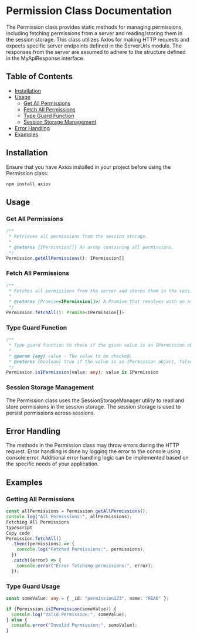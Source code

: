 # Permission Class Documentation
The Permission class provides static methods for managing permissions, including fetching permissions from a server and reading/storing them in the session storage. This class utilizes Axios for making HTTP requests and expects specific server endpoints defined in the ServerUrls module. The responses from the server are assumed to adhere to the structure defined in the MyApiResponse interface.

## Table of Contents
 - [Installation](#installation)
 - [Usage](#usage)
    - [Get All Permissions](#get-all-permissions)
    - [Fetch All Permissions](#fetch-all-permissions)
    - [Type Guard Function](#type-guard-function)
    - [Session Storage Management](#session-storage-management)
 - [Error Handling](#error-handling)
 - [Examples](#examples)
## Installation
Ensure that you have Axios installed in your project before using the Permission class:

```bash
npm install axios
```
## Usage
### Get All Permissions
```typescript
/**
 * Retrieves all permissions from the session storage.
 *
 * @returns {IPermission[]} An array containing all permissions.
 */
Permission.getAllPermissions(): IPermission[]
```
### Fetch All Permissions
```typescript
/**
 * Fetches all permissions from the server and stores them in the session storage.
 *
 * @returns {Promise<IPermission[]>} A Promise that resolves with an array of all permissions.
 */
Permission.fetchAll(): Promise<IPermission[]>
```
### Type Guard Function
```typescript
/**
 * Type guard function to check if the given value is an IPermission object.
 *
 * @param {any} value - The value to be checked.
 * @returns {boolean} true if the value is an IPermission object, false otherwise.
 */
Permission.isIPermission(value: any): value is IPermission
```
### Session Storage Management
The Permission class uses the SessionStorageManager utility to read and store permissions in the session storage. The session storage is used to persist permissions across sessions.

## Error Handling
The methods in the Permission class may throw errors during the HTTP request. Error handling is done by logging the error to the console using console.error. Additional error handling logic can be implemented based on the specific needs of your application.

## Examples
### Getting All Permissions
```typescript
const allPermissions = Permission.getAllPermissions();
console.log("All Permissions:", allPermissions);
Fetching All Permissions
typescript
Copy code
Permission.fetchAll()
  .then((permissions) => {
    console.log("Fetched Permissions:", permissions);
  })
  .catch((error) => {
    console.error("Error fetching permissions:", error);
  });
```
### Type Guard Usage
```typescript
const someValue: any = { _id: "permission123", name: "READ" };

if (Permission.isIPermission(someValue)) {
  console.log("Valid Permission:", someValue);
} else {
  console.error("Invalid Permission:", someValue);
}
```


